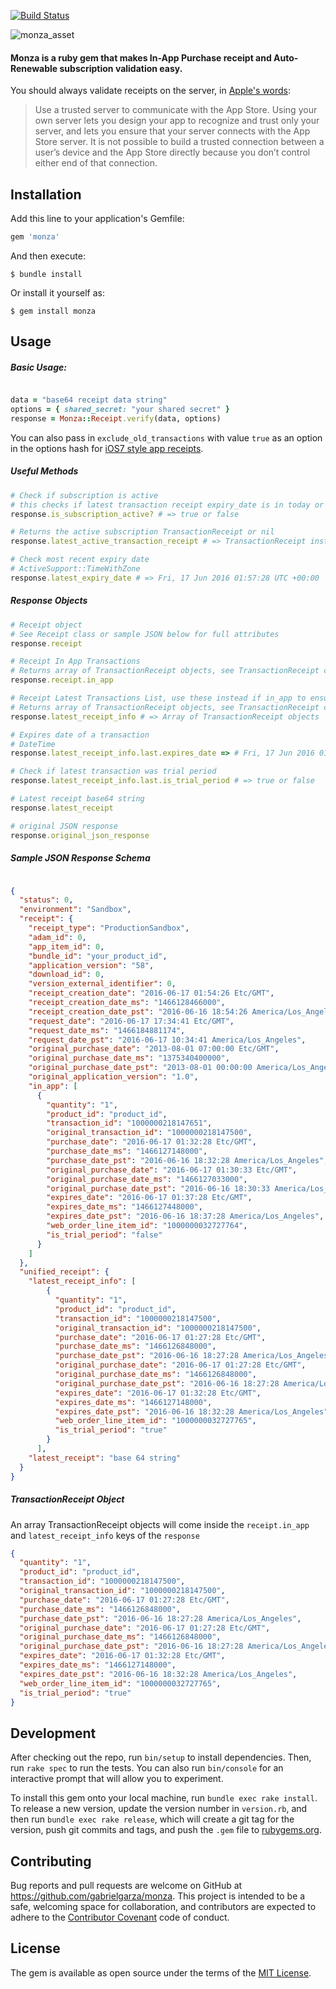 [![Build Status](https://travis-ci.org/gabrielgarza/monza.svg?branch=master)](https://travis-ci.org/gabrielgarza/monza)

![monza_asset](https://user-images.githubusercontent.com/1076706/30770801-8dc83b60-9fee-11e7-8532-c486dacaea07.png)

#### Monza is a ruby gem that makes In-App Purchase receipt and Auto-Renewable subscription validation easy.

You should always validate receipts on the server, in [Apple's words](https://developer.apple.com/library/ios/releasenotes/General/ValidateAppStoreReceipt/Chapters/ValidateRemotely.html#//apple_ref/doc/uid/TP40010573-CH104-SW1):
> Use a trusted server to communicate with the App Store. Using your own server lets you design your app to recognize and trust only your server, and lets you ensure that your server connects with the App Store server. It is not possible to build a trusted connection between a user’s device and the App Store directly because you don’t control either end of that connection.

## Installation

Add this line to your application's Gemfile:

```ruby
gem 'monza'
```

And then execute:

    $ bundle install

Or install it yourself as:

    $ gem install monza

## Usage

##### Basic Usage:
```ruby

data = "base64 receipt data string"
options = { shared_secret: "your shared secret" }
response = Monza::Receipt.verify(data, options)

```
You can also pass in `exclude_old_transactions` with value `true` as an option in the options hash for [iOS7 style app receipts](https://developer.apple.com/library/content/releasenotes/General/ValidateAppStoreReceipt/Chapters/ValidateRemotely.html#//apple_ref/doc/uid/TP40010573-CH104-SW3).

##### Useful Methods
```ruby
# Check if subscription is active
# this checks if latest transaction receipt expiry_date is in today or the future
response.is_subscription_active? # => true or false

# Returns the active subscription TransactionReceipt or nil
response.latest_active_transaction_receipt # => TransactionReceipt instance

# Check most recent expiry date
# ActiveSupport::TimeWithZone
response.latest_expiry_date # => Fri, 17 Jun 2016 01:57:28 UTC +00:00

```

##### Response Objects
```ruby
# Receipt object
# See Receipt class or sample JSON below for full attributes
response.receipt

# Receipt In App Transactions
# Returns array of TransactionReceipt objects, see TransactionReceipt class or sample JSON below for full attributes
response.receipt.in_app

# Receipt Latest Transactions List, use these instead if in_app to ensure you always have the latest
# Returns array of TransactionReceipt objects, see TransactionReceipt class
response.latest_receipt_info # => Array of TransactionReceipt objects

# Expires date of a transaction
# DateTime
response.latest_receipt_info.last.expires_date => # Fri, 17 Jun 2016 01:57:28 +0000

# Check if latest transaction was trial period
response.latest_receipt_info.last.is_trial_period # => true or false

# Latest receipt base64 string
response.latest_receipt

# original JSON response
response.original_json_response
```

##### Sample JSON Response Schema
```json

{
  "status": 0,
  "environment": "Sandbox",
  "receipt": {
    "receipt_type": "ProductionSandbox",
    "adam_id": 0,
    "app_item_id": 0,
    "bundle_id": "your_product_id",
    "application_version": "58",
    "download_id": 0,
    "version_external_identifier": 0,
    "receipt_creation_date": "2016-06-17 01:54:26 Etc/GMT",
    "receipt_creation_date_ms": "1466128466000",
    "receipt_creation_date_pst": "2016-06-16 18:54:26 America/Los_Angeles",
    "request_date": "2016-06-17 17:34:41 Etc/GMT",
    "request_date_ms": "1466184881174",
    "request_date_pst": "2016-06-17 10:34:41 America/Los_Angeles",
    "original_purchase_date": "2013-08-01 07:00:00 Etc/GMT",
    "original_purchase_date_ms": "1375340400000",
    "original_purchase_date_pst": "2013-08-01 00:00:00 America/Los_Angeles",
    "original_application_version": "1.0",
    "in_app": [
      {
        "quantity": "1",
        "product_id": "product_id",
        "transaction_id": "1000000218147651",
        "original_transaction_id": "1000000218147500",
        "purchase_date": "2016-06-17 01:32:28 Etc/GMT",
        "purchase_date_ms": "1466127148000",
        "purchase_date_pst": "2016-06-16 18:32:28 America/Los_Angeles",
        "original_purchase_date": "2016-06-17 01:30:33 Etc/GMT",
        "original_purchase_date_ms": "1466127033000",
        "original_purchase_date_pst": "2016-06-16 18:30:33 America/Los_Angeles",
        "expires_date": "2016-06-17 01:37:28 Etc/GMT",
        "expires_date_ms": "1466127448000",
        "expires_date_pst": "2016-06-16 18:37:28 America/Los_Angeles",
        "web_order_line_item_id": "1000000032727764",
        "is_trial_period": "false"
      }
    ]
  },
  "unified_receipt": {
    "latest_receipt_info": [
        {
          "quantity": "1",
          "product_id": "product_id",
          "transaction_id": "1000000218147500",
          "original_transaction_id": "1000000218147500",
          "purchase_date": "2016-06-17 01:27:28 Etc/GMT",
          "purchase_date_ms": "1466126848000",
          "purchase_date_pst": "2016-06-16 18:27:28 America/Los_Angeles",
          "original_purchase_date": "2016-06-17 01:27:28 Etc/GMT",
          "original_purchase_date_ms": "1466126848000",
          "original_purchase_date_pst": "2016-06-16 18:27:28 America/Los_Angeles",
          "expires_date": "2016-06-17 01:32:28 Etc/GMT",
          "expires_date_ms": "1466127148000",
          "expires_date_pst": "2016-06-16 18:32:28 America/Los_Angeles",
          "web_order_line_item_id": "1000000032727765",
          "is_trial_period": "true"
        }
      ],
    "latest_receipt": "base 64 string"
  }
}

```

##### TransactionReceipt Object
An array TransactionReceipt objects will come inside the `receipt.in_app` and `latest_receipt_info` keys of the `response`
```json
{
  "quantity": "1",
  "product_id": "product_id",
  "transaction_id": "1000000218147500",
  "original_transaction_id": "1000000218147500",
  "purchase_date": "2016-06-17 01:27:28 Etc/GMT",
  "purchase_date_ms": "1466126848000",
  "purchase_date_pst": "2016-06-16 18:27:28 America/Los_Angeles",
  "original_purchase_date": "2016-06-17 01:27:28 Etc/GMT",
  "original_purchase_date_ms": "1466126848000",
  "original_purchase_date_pst": "2016-06-16 18:27:28 America/Los_Angeles",
  "expires_date": "2016-06-17 01:32:28 Etc/GMT",
  "expires_date_ms": "1466127148000",
  "expires_date_pst": "2016-06-16 18:32:28 America/Los_Angeles",
  "web_order_line_item_id": "1000000032727765",
  "is_trial_period": "true"
}

```





## Development

After checking out the repo, run `bin/setup` to install dependencies. Then, run `rake spec` to run the tests. You can also run `bin/console` for an interactive prompt that will allow you to experiment.

To install this gem onto your local machine, run `bundle exec rake install`. To release a new version, update the version number in `version.rb`, and then run `bundle exec rake release`, which will create a git tag for the version, push git commits and tags, and push the `.gem` file to [rubygems.org](https://rubygems.org).

## Contributing

Bug reports and pull requests are welcome on GitHub at https://github.com/gabrielgarza/monza. This project is intended to be a safe, welcoming space for collaboration, and contributors are expected to adhere to the [Contributor Covenant](http://contributor-covenant.org) code of conduct.


## License

The gem is available as open source under the terms of the [MIT License](http://opensource.org/licenses/MIT).
